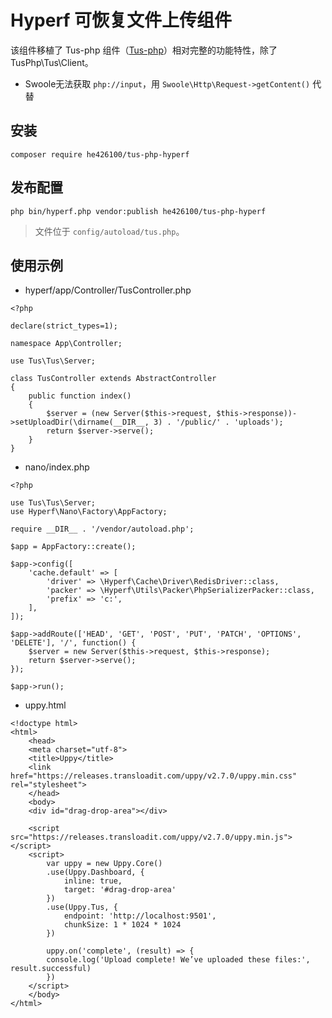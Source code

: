 # Hyperf 可恢复文件上传组件

该组件移植了 Tus-php 组件（[Tus-php](https://github.com/ankitpokhrel/tus-php )）相对完整的功能特性，除了 TusPhp\Tus\Client。

* Swoole无法获取 `php://input`，用 `Swoole\Http\Request->getContent()` 代替

## 安装

```shell script
composer require he426100/tus-php-hyperf
```

## 发布配置

```shell script
php bin/hyperf.php vendor:publish he426100/tus-php-hyperf
```

> 文件位于 `config/autoload/tus.php`。

## 使用示例

* hyperf/app/Controller/TusController.php
```
<?php

declare(strict_types=1);

namespace App\Controller;

use Tus\Tus\Server;

class TusController extends AbstractController
{
    public function index()
    {
        $server = (new Server($this->request, $this->response))->setUploadDir(\dirname(__DIR__, 3) . '/public/' . 'uploads');
        return $server->serve();
    }
}
```

* nano/index.php
```
<?php

use Tus\Tus\Server;
use Hyperf\Nano\Factory\AppFactory;

require __DIR__ . '/vendor/autoload.php';

$app = AppFactory::create();

$app->config([
    'cache.default' => [
        'driver' => \Hyperf\Cache\Driver\RedisDriver::class,
        'packer' => \Hyperf\Utils\Packer\PhpSerializerPacker::class,
        'prefix' => 'c:',
    ],
]);

$app->addRoute(['HEAD', 'GET', 'POST', 'PUT', 'PATCH', 'OPTIONS', 'DELETE'], '/', function() {
    $server = new Server($this->request, $this->response);
    return $server->serve();
});

$app->run();
```

* uppy.html
```
<!doctype html>
<html>
    <head>
    <meta charset="utf-8">
    <title>Uppy</title>
    <link href="https://releases.transloadit.com/uppy/v2.7.0/uppy.min.css" rel="stylesheet">
    </head>
    <body>
    <div id="drag-drop-area"></div>

    <script src="https://releases.transloadit.com/uppy/v2.7.0/uppy.min.js"></script>
    <script>
        var uppy = new Uppy.Core()
        .use(Uppy.Dashboard, {
            inline: true,
            target: '#drag-drop-area'
        })
        .use(Uppy.Tus, { 
            endpoint: 'http://localhost:9501',
            chunkSize: 1 * 1024 * 1024
        })

        uppy.on('complete', (result) => {
        console.log('Upload complete! We’ve uploaded these files:', result.successful)
        })
    </script>
    </body>
</html>
```